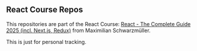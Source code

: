## React Course Repos

This repositories are part of the React Course: [React - The Complete Guide 2025 (incl. Next.js, Redux)](https://www.udemy.com/course/react-the-complete-guide-incl-redux/) from Maximilian Schwarzmüller.

This is just for personal tracking.
